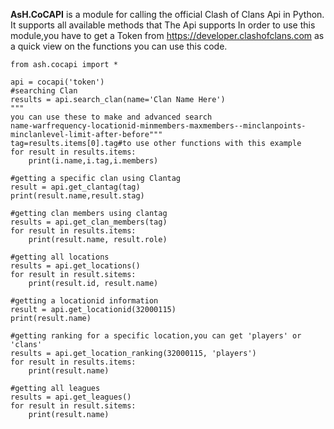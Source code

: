 **AsH.CoCAPI** is a module for calling the official Clash of Clans Api in Python.
It supports all available methods that The Api supports
In order to use this module,you have to get a Token from https://developer.clashofclans.com
as a quick view on the functions you can use this code.

    from ash.cocapi import *
    
    api = cocapi('token')
    #searching Clan
    results = api.search_clan(name='Clan Name Here')
    """
    you can use these to make and advanced search
    name-warfrequency-locationid-minmembers-maxmembers--minclanpoints-minclanlevel-limit-after-before"""
    tag=results.items[0].tag#to use other functions with this example
    for result in results.items:
        print(i.name,i.tag,i.members)
    
    #getting a specific clan using Clantag
    result = api.get_clantag(tag)
    print(result.name,result.stag)
    
    #getting clan members using clantag
    results = api.get_clan_members(tag)
    for result in results.items:
        print(result.name, result.role)
    
    #getting all locations
    results = api.get_locations()
    for result in result.sitems:
        print(result.id, result.name)
    
    #getting a locationid information
    result = api.get_locationid(32000115)
    print(result.name)
    
    #getting ranking for a specific location,you can get 'players' or 'clans'
    results = api.get_location_ranking(32000115, 'players')
    for result in results.items:
        print(result.name)
    
    #getting all leagues
    results = api.get_leagues()
    for result in result.sitems:
        print(result.name)


